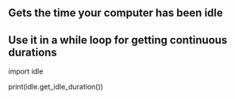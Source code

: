 ##  Gets the time your computer has been idle
##  Use it in a while loop for getting continuous durations

import idle

print(idle.get_idle_duration())